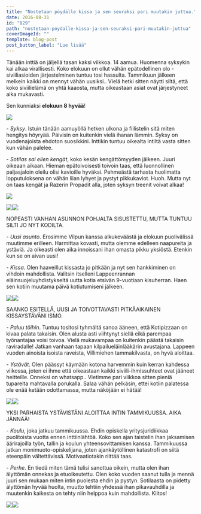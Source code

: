 ```yaml
---
title: "Nostetaan pöydälle kissa ja sen seuraksi pari muutakin juttua."
date: 2016-08-31
id: "829"
path: "nostetaan-poydalle-kissa-ja-sen-seuraksi-pari-muutakin-juttua"
coverImageId: ""
template: blog-post
post_button_label: "Lue lisää"
---
```


Tänään inttiä on jäljellä tasan kaksi viikkoa. 14 aamua. Huomenna syksykin kai alkaa virallisesti. Koko elokuun on ollut vähän epätodellinen olo - siviiliasioiden järjestelminen tuntuu tosi hassulta. Tammikuun jälkeen melkein kaikki on mennyt vähän uusiksi.. Vielä hetki sitten näytti siltä, että koko siviilielämä on yhtä kaaosta, mutta oikeastaan asiat ovat järjestyneet aika mukavasti.

Sen kunniaksi **elokuun 8 hyvää**!

[![](/images/4.jpg)](https://qpm.kda.mybluehost.me/wp-content/uploads/2016/08/4.jpg)

\- _Syksy_. Istuin tänään aamuyöllä hetken ulkona ja fiilistelin sitä miten hengitys höyryää. Päivisin on kuitenkin vielä ihanan lämmin. Syksy on vuodenajoista ehdoton suosikkini. Inttikin tuntuu oikealta intiltä vasta sitten kun vähän palelee.

\- _Sotilas sai eilen kengät_, koko kesän kengättömyyden jälkeen. Juuri oikeaan aikaan. Hieman epätoivoisesti toivoin taas, että luonnollinen paljasjaloin oleilu olisi kavioille hyväksi. Pehmeästä tarhasta huolimatta lopputuloksena on vähän liian lyhyet ja pystyt pikkukaviot. Huoh. Mutta nyt on taas kengät ja Razerin Propadit alla, joten syksyn treenit voivat alkaa!

[![](/images/10.jpg)](https://qpm.kda.mybluehost.me/wp-content/uploads/2016/08/10.jpg)

[![](/images/9-300x200.jpg)](https://qpm.kda.mybluehost.me/wp-content/uploads/2016/08/9.jpg)[![](/images/8-300x200.jpg)](https://qpm.kda.mybluehost.me/wp-content/uploads/2016/08/8.jpg)

NOPEASTI VANHAN ASUNNON POHJALTA SISUSTETTU, MUTTA TUNTUU SILTI JO NYT KODILTA.

\- _Uusi asunto_. Erosimme Vilpun kanssa alkukeväästä ja elokuun puolivälissä muutimme erilleen. Harmittaa kovasti, mutta olemme edelleen naapureita ja ystäviä. Ja oikeasti olen aika innoissani ihan omasta pikku yksiöstä. Etenkin kun se on aivan uusi!

\- _Kissa_. Olen haaveillut kissasta jo pitkään ja nyt sen hankkiminen on vihdoin mahdollista. Valitsin itselleni Lappeenrannan eläinsuojeluyhdistykseltä uutta kotia etsivän 9-vuotiaan kisuherran. Haen sen kotiin muutama päivä kotiutumiseni jälkeen.

[![](/images/3-200x300.jpg)](https://qpm.kda.mybluehost.me/wp-content/uploads/2016/08/3.jpg)[![](/images/11-200x300.jpg)](https://qpm.kda.mybluehost.me/wp-content/uploads/2016/08/11.jpg)

SAANKO ESITELLÄ, UUSI JA TOIVOTTAVASTI PITKÄAIKAINEN KISSAYSTÄVÄNI ISMO.

\- _Paluu töihin_. Tuntuu tositosi tyhmältä sanoa ääneen, että Kotipizzaan on kivaa palata takaisin. Olen alusta asti viihtynyt siellä eikä parempaa työnantajaa voisi toivoa. Vielä mukavampaa on kuitenkin päästä takaisin raviradalle! Jatkan vanhaan tapaan kilpailueläinlääkärin avustajana. Lappeen vuoden ainoista isoista raveista, Villimiehen tammakilvasta, on hyvä aloittaa.

\- _Ystävät_. Olen päässyt käymään kotona harvemmin kuin kerran kahdessa viikossa, joten ei ihme että oikeastaan kaikki siviili-ihmissuhteet ovat jääneet heitteille. Onneksi on whatsapp.. Vietimme pari viikkoa sitten pieniä tupareita mahtavalla porukalla. Salaa vähän pelkäsin, ettei kotiin palatessa ole enää ketään odottamassa, mutta näköjään ei hätää!

[![](/images/5-200x300.jpg)](https://qpm.kda.mybluehost.me/wp-content/uploads/2016/08/5.jpg)[![](/images/6-200x300.jpg)](https://qpm.kda.mybluehost.me/wp-content/uploads/2016/08/6.jpg)

YKSI PARHAISTA YSTÄVISTÄNI ALOITTAA INTIN TAMMIKUUSSA. AIKA JÄNNÄÄ!

\- _Koulu_, joka jatkuu tammikuussa. Ehdin opiskella yritysjuridiikkaa puolitoista vuotta ennen inttiinlähtöä. Koko sen ajan taistelin ihan jaksamisen äärirajoilla työn, tallin ja koulun yhteensovittamisen kanssa. Tammikuussa jatkan monimuoto-opiskelijana, joten ajankäytöllinen katastrofi on siitä eteenpäin vältettävissä. Motivaatiotakin riittää taas.

\- _Perhe_. En tiedä miten tämä tulisi sanottua oikein, mutta olen ihan älyttömän onnekas ja etuoikeutettu. Olen koko vuoden saanut tulla ja mennä juuri sen mukaan miten intin puolesta ehdin ja pystyn. Sotilaasta on pidetty älyttömän hyvää huolta, muutto tehtiin yhdessä ihan pikavauhdilla ja muutenkin kaikesta on tehty niin helppoa kuin mahdollista. Kiitos!

[![](/images/1-200x300.jpg)](https://qpm.kda.mybluehost.me/wp-content/uploads/2016/08/1.jpg)[![](/images/7-200x300.jpg)](https://qpm.kda.mybluehost.me/wp-content/uploads/2016/08/7.jpg)
